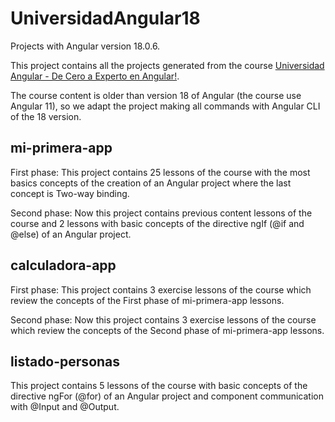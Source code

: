 # UniversidadAngular18

Projects with Angular version 18.0.6.

This project contains all the projects generated from the course [Universidad Angular - De Cero a Experto en Angular!](https://www.udemy.com/course/angular-de-cero-a-experto-angular-2-framework-javascript-html-css/).

The course content is older than version 18 of Angular (the course use Angular 11), so we adapt the project making all commands with Angular CLI of the 18 version.

## mi-primera-app

First phase: This project contains 25 lessons of the course with the most basics concepts of the creation of an Angular project where the last concept is Two-way binding.

Second phase: Now this project contains previous content lessons of the course and 2 lessons with basic concepts of the directive ngIf (@if and @else) of an Angular project. 

## calculadora-app

First phase: This project contains 3 exercise lessons of the course which review the concepts of the First phase of mi-primera-app lessons.

Second phase: Now this project contains 3 exercise lessons of the course which review the concepts of the Second phase of mi-primera-app lessons.

## listado-personas

This project contains 5 lessons of the course with basic concepts of the directive ngFor (@for) of an Angular project and component communication with @Input and @Output. 